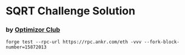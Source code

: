 # SQRT Challenge Solution

### by [Optimizor Club](https://optimizor.club/)

`forge test --rpc-url https://rpc.ankr.com/eth -vvv --fork-block-number=15872013`
